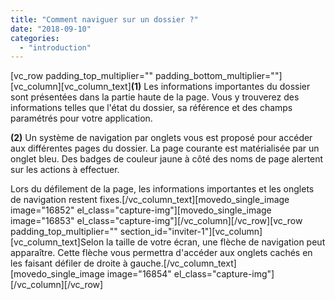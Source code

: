 ```yaml
---
title: "Comment naviguer sur un dossier ?"
date: "2018-09-10"
categories: 
  - "introduction"
---
```


\[vc\_row padding\_top\_multiplier="" padding\_bottom\_multiplier=""\]\[vc\_column\]\[vc\_column\_text\]**(1)** Les informations importantes du dossier sont présentées dans la partie haute de la page. Vous y trouverez des informations telles que l'état du dossier, sa référence et des champs paramétrés pour votre application.

**(2)** Un système de navigation par onglets vous est proposé pour accéder aux différentes pages du dossier. La page courante est matérialisée par un onglet bleu. Des badges de couleur jaune à côté des noms de page alertent sur les actions à effectuer.

Lors du défilement de la page, les informations importantes et les onglets de navigation restent fixes.\[/vc\_column\_text\]\[movedo\_single\_image image="16852" el\_class="capture-img"\]\[movedo\_single\_image image="16853" el\_class="capture-img"\]\[/vc\_column\]\[/vc\_row\]\[vc\_row padding\_top\_multiplier="" section\_id="inviter-1"\]\[vc\_column\]\[vc\_column\_text\]Selon la taille de votre écran, une flèche de navigation peut apparaître. Cette flèche vous permettra d'accéder aux onglets cachés en les faisant défiler de droite à gauche.\[/vc\_column\_text\]\[movedo\_single\_image image="16854" el\_class="capture-img"\]\[/vc\_column\]\[/vc\_row\]
